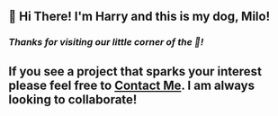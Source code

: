 ## 👋 Hi There! I'm Harry and this is my dog, Milo! 
### _Thanks for visiting our little corner of the 📣!_ 
## If you see a project that sparks your interest please feel free to [Contact Me](https://www.harrydulaney.com/#contact). I am always looking to collaborate!


